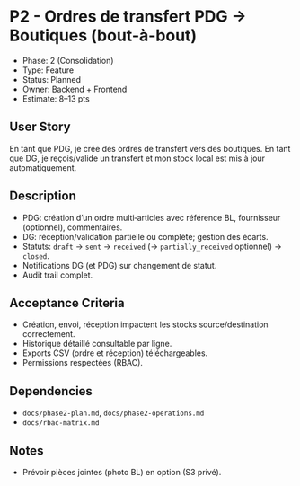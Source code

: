 # P2 - Ordres de transfert PDG → Boutiques (bout-à-bout)

- Phase: 2 (Consolidation)
- Type: Feature
- Status: Planned
- Owner: Backend + Frontend
- Estimate: 8–13 pts

## User Story
En tant que PDG, je crée des ordres de transfert vers des boutiques. En tant que DG, je reçois/valide un transfert et mon stock local est mis à jour automatiquement.

## Description
- PDG: création d’un ordre multi‑articles avec référence BL, fournisseur (optionnel), commentaires.
- DG: réception/validation partielle ou complète; gestion des écarts.
- Statuts: `draft` → `sent` → `received` (→ `partially_received` optionnel) → `closed`.
- Notifications DG (et PDG) sur changement de statut.
- Audit trail complet.

## Acceptance Criteria
- Création, envoi, réception impactent les stocks source/destination correctement.
- Historique détaillé consultable par ligne.
- Exports CSV (ordre et réception) téléchargeables.
- Permissions respectées (RBAC).

## Dependencies
- `docs/phase2-plan.md`, `docs/phase2-operations.md`
- `docs/rbac-matrix.md`

## Notes
- Prévoir pièces jointes (photo BL) en option (S3 privé). 
